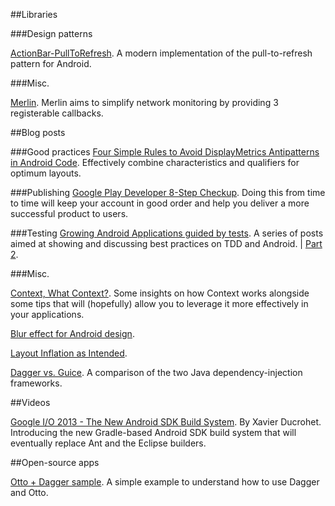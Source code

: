 ##Libraries

###Design patterns 

[ActionBar-PullToRefresh](https://github.com/chrisbanes/ActionBar-PullToRefresh).
A modern implementation of the pull-to-refresh pattern for Android.

###Misc.

[Merlin](https://github.com/novoda/merlin). Merlin aims to simplify network monitoring by providing 3 registerable callbacks.

##Blog posts

###Good practices
[Four Simple Rules to Avoid DisplayMetrics Antipatterns in Android Code](http://programming.oreilly.com/2013/06/four-simple-rules-to-avoid-displaymetrics-antipatterns-in-android-code.html). Effectively combine characteristics and qualifiers for optimum layouts.

###Publishing
[Google Play Developer 8-Step Checkup](http://android-developers.blogspot.com.es/2013/06/google-play-developer-8-step-checkup.html).  Doing this from time to time will keep your account in good order and help you deliver a more successful product to users.

###Testing
[Growing Android Applications guided by tests](http://novoda.com/blog/blog/gaagbt-part-1). A series of posts aimed at showing and discussing best practices on TDD and Android. | [Part 2](http://novoda.com/blog/blog/gaagbt-part-2). 

###Misc.

[Context, What Context?](http://www.doubleencore.com/2013/06/context/). Some insights on how Context works alongside some tips that will (hopefully) allow you to leverage it more effectively in your applications.

[Blur effect for Android design](http://nicolaspomepuy.fr/?p=18).

[Layout Inflation as Intended](http://www.doubleencore.com/2013/05/layout-inflation-as-intended/). 

[Dagger vs. Guice](http://dig.floatingsun.net/dagger-vs-guice/). A comparison of the two Java dependency-injection frameworks. 

##Videos


[Google I/O 2013 - The New Android SDK Build System](https://www.youtube.com/watch?v=LCJAgPkpmR0). By Xavier Ducrohet. Introducing the new Gradle-based Android SDK build system that will eventually replace Ant and the Eclipse builders.

##Open-source apps

[Otto + Dagger sample](https://github.com/alexmazza/FindMe). A simple example to understand how to use Dagger and Otto.
